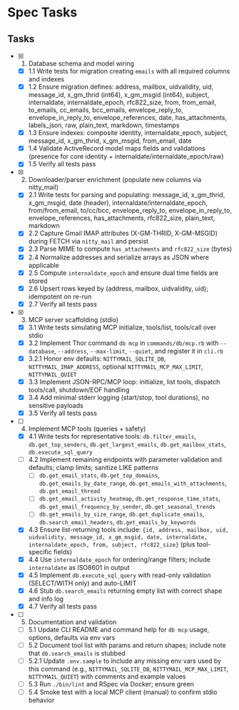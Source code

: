 # Spec Tasks

## Tasks

- [x] 1. Database schema and model wiring
  - [x] 1.1 Write tests for migration creating `emails` with all required columns and indexes
  - [x] 1.2 Ensure migration defines: address, mailbox, uidvalidity, uid, message_id, x_gm_thrid (int64), x_gm_msgid (int64), subject, internaldate, internaldate_epoch, rfc822_size, from, from_email, to_emails, cc_emails, bcc_emails, envelope_reply_to, envelope_in_reply_to, envelope_references, date, has_attachments, labels_json, raw, plain_text, markdown, timestamps
  - [x] 1.3 Ensure indexes: composite identity, internaldate_epoch, subject, message_id, x_gm_thrid, x_gm_msgid, from_email, date
  - [x] 1.4 Validate ActiveRecord model maps fields and validations (presence for core identity + internaldate/internaldate_epoch/raw)
  - [x] 1.5 Verify all tests pass

- [x] 2. Downloader/parser enrichment (populate new columns via nitty_mail)
  - [x] 2.1 Write tests for parsing and populating: message_id, x_gm_thrid, x_gm_msgid, date (header), internaldate/internaldate_epoch, from/from_email, to/cc/bcc, envelope_reply_to, envelope_in_reply_to, envelope_references, has_attachments, rfc822_size, plain_text, markdown
  - [x] 2.2 Capture Gmail IMAP attributes (X-GM-THRID, X-GM-MSGID) during FETCH via `nitty_mail` and persist
  - [x] 2.3 Parse MIME to compute `has_attachments` and `rfc822_size` (bytes)
  - [x] 2.4 Normalize addresses and serialize arrays as JSON where applicable
  - [x] 2.5 Compute `internaldate_epoch` and ensure dual time fields are stored
  - [x] 2.6 Upsert rows keyed by (address, mailbox, uidvalidity, uid); idempotent on re-run
  - [x] 2.7 Verify all tests pass

- [x] 3. MCP server scaffolding (stdio)
  - [x] 3.1 Write tests simulating MCP initialize, tools/list, tools/call over stdio
  - [x] 3.2 Implement Thor command `db mcp` in `commands/db/mcp.rb` with `--database`, `--address`, `--max-limit`, `--quiet`, and register it in `cli.rb`
  - [x] 3.2.1 Honor env defaults: `NITTYMAIL_SQLITE_DB`, `NITTYMAIL_IMAP_ADDRESS`, optional `NITTYMAIL_MCP_MAX_LIMIT`, `NITTYMAIL_QUIET`
  - [x] 3.3 Implement JSON-RPC/MCP loop: initialize, list tools, dispatch tools/call, shutdown/EOF handling
  - [x] 3.4 Add minimal stderr logging (start/stop, tool durations), no sensitive payloads
  - [x] 3.5 Verify all tests pass

- [ ] 4. Implement MCP tools (queries + safety)
  - [x] 4.1 Write tests for representative tools: `db.filter_emails`, `db.get_top_senders`, `db.get_largest_emails`, `db.get_mailbox_stats`, `db.execute_sql_query`
  - [ ] 4.2 Implement remaining endpoints with parameter validation and defaults; clamp limits; sanitize LIKE patterns
    - [ ] `db.get_email_stats`, `db.get_top_domains`, `db.get_emails_by_date_range`, `db.get_emails_with_attachments`, `db.get_email_thread`
    - [ ] `db.get_email_activity_heatmap`, `db.get_response_time_stats`, `db.get_email_frequency_by_sender`, `db.get_seasonal_trends`
    - [ ] `db.get_emails_by_size_range`, `db.get_duplicate_emails`, `db.search_email_headers`, `db.get_emails_by_keywords`
  - [x] 4.3 Ensure list-returning tools include: `{id, address, mailbox, uid, uidvalidity, message_id, x_gm_msgid, date, internaldate, internaldate_epoch, from, subject, rfc822_size}` (plus tool-specific fields)
  - [x] 4.4 Use `internaldate_epoch` for ordering/range filters; include `internaldate` as ISO8601 in output
  - [x] 4.5 Implement `db.execute_sql_query` with read-only validation (SELECT/WITH only) and auto-LIMIT
  - [x] 4.6 Stub `db.search_emails` returning empty list with correct shape and info log
  - [x] 4.7 Verify all tests pass

- [ ] 5. Documentation and validation
  - [ ] 5.1 Update CLI README and command help for `db mcp` usage, options, defaults via env vars
  - [ ] 5.2 Document tool list with params and return shapes; include note that `db.search_emails` is stubbed
  - [ ] 5.2.1 Update `.env.sample` to include any missing env vars used by this command (e.g., `NITTYMAIL_SQLITE_DB`, `NITTYMAIL_MCP_MAX_LIMIT`, `NITTYMAIL_QUIET`) with comments and example values
  - [ ] 5.3 Run `./bin/lint` and RSpec via Docker; ensure green
  - [ ] 5.4 Smoke test with a local MCP client (manual) to confirm stdio behavior
